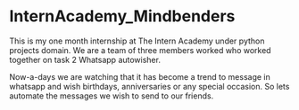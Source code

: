 # InternAcademy_Mindbenders
This is my one month internship at The Intern Academy under python projects domain. We are a team of three members worked who worked together on task 2 Whatsapp autowisher. 

Now-a-days we are watching that it has become a trend to message in whatsapp and wish birthdays, anniversaries or any special occasion. So lets automate the messages we wish to send to our friends.
